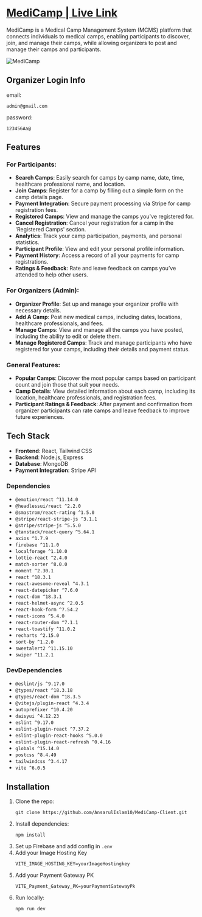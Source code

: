 # [MediCamp | Live Link](https://medicamp-8c925.web.app)

MediCamp is a Medical Camp Management System (MCMS) platform that connects individuals to medical camps, enabling participants to discover, join, and manage their camps, while allowing organizers to post and manage their camps and participants.

![MediCamp](https://i.postimg.cc/7hJrbTcQ/medicamp-image.png)


## Organizer Login Info
email: 
```
admin@gmail.com
```
password:
```
123456Aa@
```


## Features

### For Participants:
- **Search Camps**: Easily search for camps by camp name, date, time, healthcare professional name, and location.
- **Join Camps**: Register for a camp by filling out a simple form on the camp details page.
- **Payment Integration**: Secure payment processing via Stripe for camp registration fees.
- **Registered Camps**: View and manage the camps you've registered for.
- **Cancel Registration**: Cancel your registration for a camp in the 'Registered Camps' section.
- **Analytics**: Track your camp participation, payments, and personal statistics.
- **Participant Profile**: View and edit your personal profile information.
- **Payment History**: Access a record of all your payments for camp registrations.
- **Ratings & Feedback**: Rate and leave feedback on camps you’ve attended to help other users.

### For Organizers (Admin):
- **Organizer Profile**: Set up and manage your organizer profile with necessary details.
- **Add A Camp**: Post new medical camps, including dates, locations, healthcare professionals, and fees.
- **Manage Camps**: View and manage all the camps you have posted, including the ability to edit or delete them.
- **Manage Registered Camps**: Track and manage participants who have registered for your camps, including their details and payment status.

### General Features:
- **Popular Camps**: Discover the most popular camps based on participant count and join those that suit your needs.
- **Camp Details**: View detailed information about each camp, including its location, healthcare professionals, and registration fees.
- **Participant Ratings & Feedback**: After payment and confirmation from organizer participants can rate camps and leave feedback to improve future experiences.

## Tech Stack
- **Frontend**: React, Tailwind CSS
- **Backend**: Node.js, Express
- **Database**: MongoDB
- **Payment Integration**: Stripe API

### Dependencies
- `@emotion/react ^11.14.0`  
- `@headlessui/react ^2.2.0`  
- `@smastrom/react-rating ^1.5.0`  
- `@stripe/react-stripe-js ^3.1.1`  
- `@stripe/stripe-js ^5.5.0`  
- `@tanstack/react-query ^5.64.1`  
- `axios ^1.7.9`  
- `firebase ^11.1.0`  
- `localforage ^1.10.0`  
- `lottie-react ^2.4.0`  
- `match-sorter ^8.0.0`  
- `moment ^2.30.1`  
- `react ^18.3.1`  
- `react-awesome-reveal ^4.3.1`  
- `react-datepicker ^7.6.0`  
- `react-dom ^18.3.1`  
- `react-helmet-async ^2.0.5`  
- `react-hook-form ^7.54.2`  
- `react-icons ^5.4.0`  
- `react-router-dom ^7.1.1`  
- `react-toastify ^11.0.2`  
- `recharts ^2.15.0`  
- `sort-by ^1.2.0`  
- `sweetalert2 ^11.15.10`  
- `swiper ^11.2.1`  


### DevDependencies
- `@eslint/js ^9.17.0`  
- `@types/react ^18.3.18`  
- `@types/react-dom ^18.3.5`  
- `@vitejs/plugin-react ^4.3.4`  
- `autoprefixer ^10.4.20`  
- `daisyui ^4.12.23`  
- `eslint ^9.17.0`  
- `eslint-plugin-react ^7.37.2`  
- `eslint-plugin-react-hooks ^5.0.0`  
- `eslint-plugin-react-refresh ^0.4.16`  
- `globals ^15.14.0`  
- `postcss ^8.4.49`  
- `tailwindcss ^3.4.17`  
- `vite ^6.0.5`  


## Installation
1. Clone the repo:
   ```
   git clone https://github.com/AnsarulIslam10/MediCamp-Client.git
   ```
2. Install dependencies:
   ```
   npm install
   ```
3. Set up Firebase and add config in `.env`
4. Add your Image Hosting Key
    ```
    VITE_IMAGE_HOSTING_KEY=yourImageHostingkey
    ```
5. Add your Payment Gateway PK
    ```
    VITE_Payment_Gateway_PK=yourPaymentGatewayPk
    ```
6. Run locally:
   ```
   npm run dev
   ```